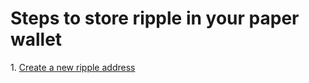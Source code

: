 <h1>Steps to store ripple in your paper wallet</h1>
1. <a href='/Generate-Secret-Public-Keys.html'>Create a new ripple address</a>
